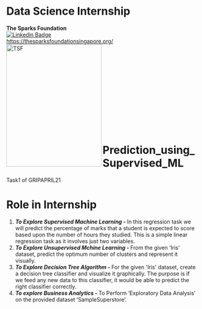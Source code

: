 # Data Science Internship
**The Sparks Foundation** <br>
[![Linkedin Badge](https://img.shields.io/badge/-TheSparksFoundation-blue?style=flat-square&logo=Linkedin&logoColor=white&link=https://www.linkedin.com/company/the-sparks-foundation/)](https://www.linkedin.com/company/the-sparks-foundation/)
<br>
https://thesparksfoundationsingapore.org/ <br>
<img align="left" alt="TSF" src="https://www.thesparksfoundationsingapore.org/images/logo_small.png" width="250" height="320" /> <br>
<br> <br> <br> <br> <br> <br> <br> <br> <br> <br> <br> <br>
# Prediction_using_Supervised_ML
Task1 of GRIPAPRIL21
<h1 style="text-align:left;">Role in Internship</h1>
<ol>
  <li> <strong><i>To Explore Supervised Machine Learning - </i></strong> 
In this regression task we will predict the percentage of marks that a student is expected to score based upon the number of hours they studied. This is a simple linear regression task as it involves just two variables.
  </li>
  <li> <strong><i>To Explore Unsupervised Mchine Learning - </i></strong> 
From the given ‘Iris’ dataset, predict the optimum number of clusters and represent it visually.  </li> 
<li> <strong><i>To Explore Decision Tree Algorithm - </i></strong> 
For the given 'Iris' dataset, create a decision tree classifier and visualize it graphically. The purpose is if we feed any new data to this classifier, it would be able to predict the right classifier correctly.  </li> 
<li> <strong><i>To explore Business Analytics - </i></strong> 
To Perform ‘Exploratory Data Analysis’ on the provided dataset ‘SampleSuperstore’.  </li> 
